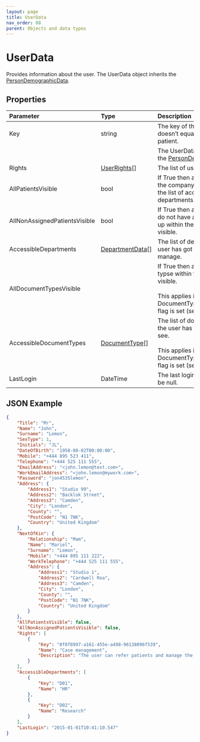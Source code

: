 ```yaml
---
layout: page
title: UserData
nav_order: 88
parent: Objects and data types
---
```


# UserData

Provides information about the user. The UserData object inherits the [PersonDemographicData](../objects-and-data-types/persondemographicdata).

## Properties

| Parameter | Type   | Description                                                 |
|:----------|:-------|:------------------------------------------------------------|
| Key | string | The key of the user. This key doesn’t equal the key of the patient. |
| <PersonDemographicData properties> |     | The UserData object inherits the [PersonDemographicData](../objects-and-data-types/persondemographicdata). |
| Rights | [UserRights](../objects-and-data-types/userrights)[] | The list of user rights. |
| AllPatientsVisible | bool | If True then all patients within the company are visible and the list of accessible departments is ignored. |
| AllNonAssignedPatientsVisible | bool | If True then all patients who do not have a department set up within the company are visible. |
| AccessibleDepartments | [DepartmentData](../objects-and-data-types/departmentdata)[] | The list of departments the user has got an access to manage. |
| AllDocumentTypesVisible |     | If True then all document typse within the company are visible.<br><br>This applies if the DocumentTypeSecurityEnable flag is set (see GetConfig) |
| AccessibleDocumentTypes | [DocumentType](../objects-and-data-types/documenttype)[] | The list of document types the user has got an access to see.<br><br>This applies if the DocumentTypeSecurityEnable flag is set (see GetConfig) |
| LastLogin | DateTime | The last login date. Date could be null. |

## JSON Example

```json
{
    "Title": "Mr",
    "Name": "John",
    "Surname": "Lemon",
    "SexType": 1,
    "Initials": "JL",
    "DateOfBirth": "1958-08-02T00:00:00",
    "Mobile": "+444 895 523 411",
    "Telephone": "+444 525 111 555",
    "EmailAddress": "<john.lemon@test.com>",
    "WorkEmailAddress": "<john.lemon@mywork.com>",
    "Password": "jon4535lemon",
    "Address": {
        "Address1": "Studio 99",
        "Address2": "Backlok Street",
        "Address3": "Camden",
        "City": "London",
        "County": "",
        "PostCode": "N1 7NK",
        "Country": "United Kingdom"
    },
    "NextOfKin": {
        "Relationship": "Mam",
        "Name": "Mariel",
        "Surname": "Lemon",
        "Mobile": "+444 895 111 222",
        "WorkTelephone": "+444 525 111 555",
        "Address": {
            "Address1": "Studio 1",
            "Address2": "Cardwell Roa",
            "Address3": "Camden",
            "City": "London",
            "County": "",
            "PostCode": "N1 7NK",
            "Country": "United Kingdom"
        }
    },
    "AllPatientsVisible": false,
    "AllNonAssignedPatientsVisible": false,
    "Rights": [
        {
            "Key": "0f0f8997-a161-455e-a498-96138096f539",
            "Name": "Case management",
            "Description": "The user can refer patients and manage the referrals."
        }
    ],
    "AccessibleDepartments": [
        {
            "Key": "D01",
            "Name": "HR"
        },
        {
            "Key": "D02",
            "Name": "Research"
        }
    ],
    "LastLogin": "2015-01-01T10:41:10.547"
}
```
